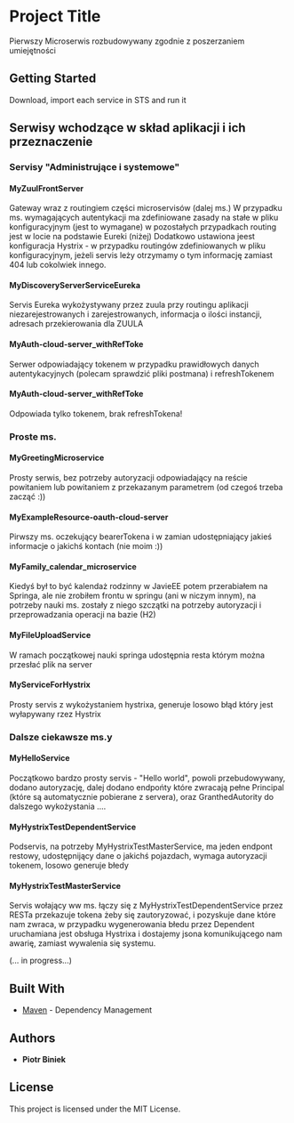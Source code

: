 ﻿# Project Title 
Pierwszy Microserwis rozbudowywany zgodnie z poszerzaniem umiejętności

## Getting Started 

Download, import each service in STS and run it

## Serwisy wchodzące w skład aplikacji i ich przeznaczenie 

### Servisy "Administrujące i systemowe"

#### MyZuulFrontServer
Gateway wraz z routingiem części microservisów (dalej ms.)
W przypadku ms. wymagających autentykacji ma zdefiniowane zasady na stałe w pliku konfiguracyjnym (jest to wymagane) w pozostałych przypadkach routing jest w locie na podstawie Eureki (niżej)
Dodatkowo ustawiona jeest konfiguracja Hystrix - w przypadku routingów zdefiniowanych w pliku konfiguracyjnym, jeżeli servis leży otrzymamy o tym informację zamiast 404 lub cokolwiek innego.

#### MyDiscoveryServerServiceEureka
Servis Eureka wykożystywany przez zuula przy routingu aplikacji niezarejestrowanych i zarejestrowanych, informacja o ilości instancji, adresach przekierowania dla ZUULA 

#### MyAuth-cloud-server_withRefToke
Serwer odpowiadający tokenem w przypadku prawidłowych danych autentykacyjnych (polecam sprawdzić pliki postmana) i refreshTokenem

#### MyAuth-cloud-server_withRefToke
Odpowiada tylko tokenem, brak refreshTokena!

### Proste ms.

#### MyGreetingMicroservice
Prosty serwis, bez potrzeby autoryzacji odpowiadający na reście powitaniem lub powitaniem z przekazanym parametrem (od czegoś trzeba zacząć :))

#### MyExampleResource-oauth-cloud-server
Pirwszy ms. oczekujący bearerTokena i w zamian udostępniający jakieś informacje o jakichś kontach (nie moim :))

#### MyFamily_calendar_microservice
Kiedyś był to być kalendaż rodzinny w JavieEE potem przerabiałem na Springa, ale nie zrobiłem frontu w springu (ani w niczym innym), na potrzeby nauki ms. zostały z niego szczątki na potrzeby autoryzacji i przeprowadzania operacji na bazie (H2)

#### MyFileUploadService
W ramach początkowej nauki springa udostępnia resta którym można przesłać plik na server

#### MyServiceForHystrix 
Prosty servis z wykożystaniem hystrixa, generuje losowo błąd który jest wyłapywany rzez Hystrix

### Dalsze ciekawsze ms.y

#### MyHelloService
Początkowo bardzo prosty servis - "Hello world", powoli przebudowywany, dodano autoryzację, dalej dodano endpońty które zwracają pełne Principal (które są automatycznie pobierane z servera), oraz GranthedAutority do dalszego wykożystania ....

#### MyHystrixTestDependentService
Podservis, na potrzeby MyHystrixTestMasterService, ma jeden endpont restowy, udostępnijący dane o jakichś pojazdach, wymaga autoryzacji tokenem, losowo generuje błedy

#### MyHystrixTestMasterService
Servis wołający ww ms. łączy się z MyHystrixTestDependentService przez RESTa przekazuje tokena żeby się zautoryzować,  i pozyskuje dane które nam zwraca, w przypadku wygenerowania błedu przez Dependent uruchamiana jest obsługa Hystrixa i dostajemy jsona komunikującego nam awarię, zamiast wywalenia się systemu.





(... in progress...)

## Built With 


* [Maven](https://maven.apache.org/) - Dependency Management 


## Authors 

* **Piotr Biniek**  

## License 

This project is licensed under the MIT License.


